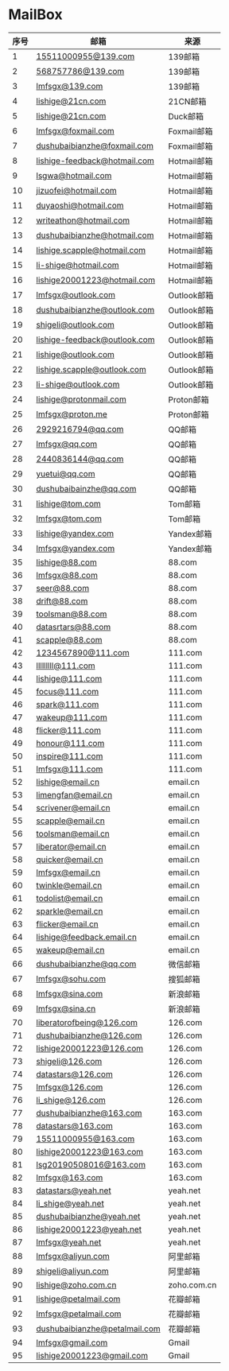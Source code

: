 # MailBox

| 序号 | 邮箱                          | 来源        |
| ---- | ----------------------------- | ----------- |
| 1    | 15511000955@139.com           | 139邮箱     |
| 2    | 568757786@139.com             | 139邮箱     |
| 3    | lmfsgx@139.com                | 139邮箱     |
| 4    | lishige@21cn.com              | 21CN邮箱    |
| 5    | lishige@21cn.com              | Duck邮箱    |
| 6    | lmfsgx@foxmail.com            | Foxmail邮箱 |
| 7    | dushubaibianzhe@foxmail.com   | Foxmail邮箱 |
| 8    | lishige-feedback@hotmail.com  | Hotmail邮箱 |
| 9    | lsgwa@hotmail.com             | Hotmail邮箱 |
| 10   | jizuofei@hotmail.com          | Hotmail邮箱 |
| 11   | duyaoshi@hotmail.com          | Hotmail邮箱 |
| 12   | writeathon@hotmail.com        | Hotmail邮箱 |
| 13   | dushubaibianzhe@hotmail.com   | Hotmail邮箱 |
| 14   | lishige.scapple@hotmail.com   | Hotmail邮箱 |
| 15   | li-shige@hotmail.com          | Hotmail邮箱 |
| 16   | lishige20001223@hotmail.com   | Hotmail邮箱 |
| 17   | lmfsgx@outlook.com            | Outlook邮箱 |
| 18   | dushubaibianzhe@outlook.com   | Outlook邮箱 |
| 19   | shigeli@outlook.com           | Outlook邮箱 |
| 20   | lishige-feedback@outlook.com  | Outlook邮箱 |
| 21   | lishige@outlook.com           | Outlook邮箱 |
| 22   | lishige.scapple@outlook.com   | Outlook邮箱 |
| 23   | li-shige@outlook.com          | Outlook邮箱 |
| 24   | lishige@protonmail.com        | Proton邮箱  |
| 25   | lmfsgx@proton.me              | Proton邮箱  |
| 26   | 2929216794@qq.com             | QQ邮箱      |
| 27   | lmfsgx@qq.com                 | QQ邮箱      |
| 28   | 2440836144@qq.com             | QQ邮箱      |
| 29   | yuetui@qq.com                 | QQ邮箱      |
| 30   | dushubaibainzhe@qq.com        | QQ邮箱      |
| 31   | lishige@tom.com               | Tom邮箱     |
| 32   | lmfsgx@tom.com                | Tom邮箱     |
| 33   | lishige@yandex.com            | Yandex邮箱  |
| 34   | lmfsgx@yandex.com             | Yandex邮箱  |
| 35   | lishige@88.com                | 88.com      |
| 36   | lmfsgx@88.com                 | 88.com      |
| 37   | seer@88.com                   | 88.com      |
| 38   | drift@88.com                  | 88.com      |
| 39   | toolsman@88.com               | 88.com      |
| 40   | datasrtars@88.com             | 88.com      |
| 41   | scapple@88.com                | 88.com      |
| 42   | 1234567890@111.com            | 111.com     |
| 43   | lllllllll@111.com            | 111.com      |
| 44   | lishige@111.com               | 111.com     |
| 45   | focus@111.com                 | 111.com     |
| 46   | spark@111.com                 | 111.com     |
| 47   | wakeup@111.com                | 111.com     |
| 48   | flicker@111.com               | 111.com     |
| 49   | honour@111.com                | 111.com     |
| 50   | inspire@111.com               | 111.com     |
| 51   | lmfsgx@111.com                | 111.com     |
| 52   | lishige@email.cn              | email.cn    |
| 53   | limengfan@email.cn            | email.cn    |
| 54   | scrivener@email.cn            | email.cn    |
| 55   | scapple@email.cn              | email.cn    |
| 56   | toolsman@email.cn             | email.cn    |
| 57   | liberator@email.cn            | email.cn    |
| 58   | quicker@email.cn              | email.cn    |
| 59   | lmfsgx@email.cn               | email.cn    |
| 60   | twinkle@email.cn              | email.cn    |
| 61   | todolist@email.cn             | email.cn    |
| 62   | sparkle@email.cn              | email.cn    |
| 63   | flicker@email.cn              | email.cn    |
| 64   | lishige@feedback.email.cn     | email.cn    |
| 65   | wakeup@email.cn               | email.cn    |
| 66   | dushubaibianzhe@qq.com        | 微信邮箱    |
| 67   | lmfsgx@sohu.com               | 搜狐邮箱    |
| 68   | lmfsgx@sina.com               | 新浪邮箱    |
| 69   | lmfsgx@sina.cn                | 新浪邮箱    |
| 70   | liberatorofbeing@126.com      | 126.com     |
| 71   | dushubaibianzhe@126.com       | 126.com     |
| 72   | lishige20001223@126.com       | 126.com     |
| 73   | shigeli@126.com               | 126.com     |
| 74   | datastars@126.com             | 126.com     |
| 75   | lmfsgx@126.com                | 126.com     |
| 76   | li_shige@126.com              | 126.com     |
| 77   | dushubaibianzhe@163.com       | 163.com     |
| 78   | datastars@163.com             | 163.com     |
| 79   | 15511000955@163.com           | 163.com     |
| 80   | lishige20001223@163.com       | 163.com     |
| 81   | lsg20190508016@163.com        | 163.com     |
| 82   | lmfsgx@163.com                | 163.com     |
| 83   | datastars@yeah.net            | yeah.net    |
| 84   | li_shige@yeah.net             | yeah.net    |
| 85   | dushubaibianzhe@yeah.net      | yeah.net    |
| 86   | lishige20001223@yeah.net      | yeah.net    |
| 87   | lmfsgx@yeah.net               | yeah.net    |
| 88   | lmfsgx@aliyun.com             | 阿里邮箱    |
| 89   | shigeli@aliyun.com            | 阿里邮箱    |
| 90   | lishige@zoho.com.cn           | zoho.com.cn |
| 91   | lishige@petalmail.com         | 花瓣邮箱    |
| 92   | lmfsgx@petalmail.com          | 花瓣邮箱    |
| 93   | dushubaibianzhe@petalmail.com | 花瓣邮箱    |
| 94   | lmfsgx@gmail.com              | Gmail       |
| 95   | lishige20001223@gmail.com     | Gmail       |
